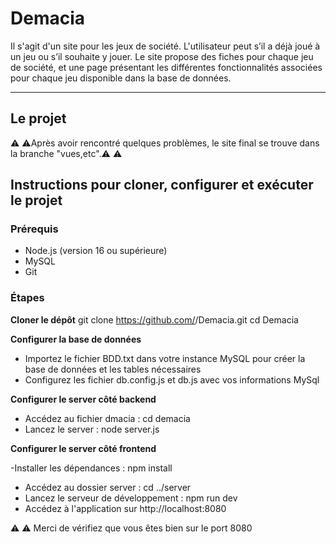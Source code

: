 # Demacia

Il s'agit d'un site pour les jeux de société. L'utilisateur peut s’il a déjà joué à un jeu ou s’il souhaite y jouer. Le site propose des fiches pour chaque jeu de société, et une page présentant les différentes fonctionnalités associées pour chaque jeu disponible dans la base de données.

---

## Le projet

⚠️ ⚠️Après avoir rencontré quelques problèmes, le site final se trouve dans la branche "vues,etc".⚠️ ⚠️

##  Instructions pour cloner, configurer et exécuter le projet

### Prérequis
- Node.js (version 16 ou supérieure)
- MySQL
- Git

### Étapes

**Cloner le dépôt**
   git clone https://github.com/<votre-utilisateur>/Demacia.git
   cd Demacia

**Configurer la base de données**
 - Importez le fichier BDD.txt dans votre instance MySQL pour créer la base de données et les tables nécessaires
- Configurez les fichier db.config.js et db.js avec vos informations MySql

**Configurer le server côté backend**

- Accédez au fichier dmacia : cd demacia
- Lancez le server : node server.js

**Configurer le server côté frontend**

-Installer les dépendances : npm install
- Accédez au dossier server : cd ../server
- Lancez le serveur de développement : npm run dev
- Accédez à l'application sur http://localhost:8080

⚠️ ⚠️ Merci de vérifiez que vous êtes bien sur le port 8080
